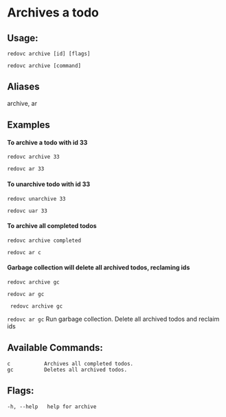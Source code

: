 # Archives a todo

## Usage:

`redovc archive [id] [flags]`

`redovc archive [command]`

## Aliases
  archive, ar

## Examples

#### To archive a todo with id 33

`redovc archive 33`

`redovc ar 33`


#### To unarchive todo with id 33

`redovc unarchive 33`

`redovc uar 33`


#### To archive all completed todos

`redovc archive completed`

`redovc ar c`

#### Garbage collection will delete all archived todos, reclaming ids

`redovc archive gc`

`redovc ar gc`

` redovc archive gc`

`redovc ar gc`
	  Run garbage collection. Delete all archived todos and reclaim ids

## Available Commands:
```  
c           Archives all completed todos.
gc          Deletes all archived todos.
```

## Flags:
`-h, --help   help for archive`
